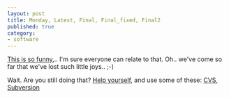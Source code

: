 ```yaml
---
layout: post
title: Monday, Latest, Final, Final_fixed, Final2
published: true
category:
- software
---
```

[This is so funny](http://thedailywtf.com/archive/2004/09/29/2162.aspx),.. I'm sure everyone can relate to that. Oh.. we've come so far that we've lost such little joys.. ;-)  
  
Wait. Are you still doing that? [Help yourself](http://www.joelonsoftware.com/articles/fog0000000332.html), and use some of these: [CVS](https://www.cvshome.org/), [Subversion](http://subversion.tigris.org/)

